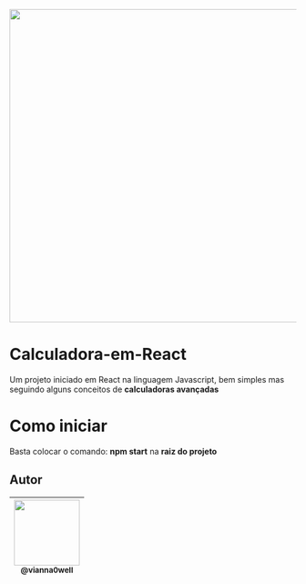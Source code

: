 <p align="center">
  <img src="https://user-images.githubusercontent.com/41162196/73229816-ebab7a80-4159-11ea-8a27-de0d1cfeb4af.PNG" width="550">
</p>

# Calculadora-em-React
Um projeto iniciado em React na linguagem Javascript, bem simples mas seguindo alguns conceitos de **calculadoras avançadas**

# Como iniciar
Basta colocar o comando: **npm start** na **raiz do projeto**

## Autor

| [<img src="https://avatars3.githubusercontent.com/u/41162196?s=460&v=4" width=115><br><sub>@vianna0well</sub>](https://github.com/Vianna0well) |
| :---: |
